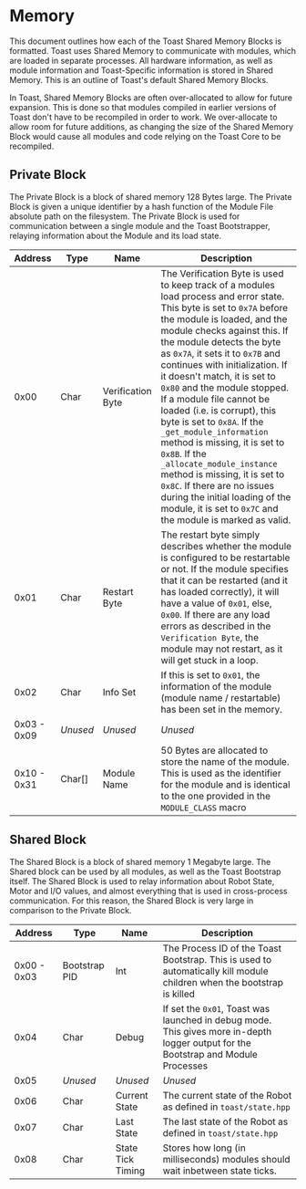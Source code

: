 # Memory
This document outlines how each of the Toast Shared Memory Blocks is formatted. Toast uses Shared Memory
to communicate with modules, which are loaded in separate processes. All hardware information, as well as
module information and Toast-Specific information is stored in Shared Memory. This is an outline of
Toast's default Shared Memory Blocks.

In Toast, Shared Memory Blocks are often over-allocated to allow for future expansion. This is done so that
modules compiled in earlier versions of Toast don't have to be recompiled in order to work. We over-allocate
to allow room for future additions, as changing the size of the Shared Memory Block would cause all modules
and code relying on the Toast Core to be recompiled.

## Private Block
The Private Block is a block of shared memory 128 Bytes large. The Private Block
is given a unique identifier by a hash function of the Module File absolute path on
the filesystem. The Private Block is used for communication between a single module 
and the Toast Bootstrapper, relaying information about the Module and its load state.

| Address | Type | Name | Description |
| ------- | ---- | ---- | ----------- |
| 0x00    | Char | Verification Byte | The Verification Byte is used to keep track of a modules load process and error state. This byte is set to `0x7A` before the module is loaded, and the module checks against this. If the module detects the byte as `0x7A`, it sets it to `0x7B` and continues with initialization. If it doesn't match, it is set to `0x80` and the module stopped. If a module file cannot be loaded (i.e. is corrupt), this byte is set to `0x8A`. If the `_get_module_information` method is missing, it is set to `0x8B`. If the `_allocate_module_instance` method is missing, it is set to `0x8C`. If there are no issues during the initial loading of the module, it is set to `0x7C` and the module is marked as valid. |
| 0x01    | Char | Restart Byte | The restart byte simply describes whether the module is configured to be restartable or not. If the module specifies that it can be restarted (and it has loaded correctly), it will have a value of `0x01`, else, `0x00`. If there are any load errors as described in the `Verification Byte`, the module may not restart, as it will get stuck in a loop. |
| 0x02    | Char | Info Set | If this is set to `0x01`, the information of the module (module name / restartable) has been set in the memory. |
| 0x03 - 0x09 | _Unused_ | _Unused_ | _Unused_ |
| 0x10 - 0x31 | Char[] | Module Name | 50 Bytes are allocated to store the name of the module. This is used as the identifier for the module and is identical to the one provided in the `MODULE_CLASS` macro |

## Shared Block
The Shared Block is a block of shared memory 1 Megabyte large. The Shared block
can be used by all modules, as well as the Toast Bootstrap itself. The Shared Block
is used to relay information about Robot State, Motor and I/O values, and almost 
everything that is used in cross-process communication. For this reason, the Shared
Block is very large in comparison to the Private Block.

| Address | Type | Name | Description |
| ------- | ---- | ---- | ----------- |
| 0x00 - 0x03    | Bootstrap PID | Int | The Process ID of the Toast Bootstrap. This is used to automatically kill module children when the bootstrap is killed |
| 0x04    | Char | Debug | If set the `0x01`, Toast was launched in debug mode. This gives more in-depth logger output for the Bootstrap and Module Processes |
| 0x05    | _Unused_ | _Unused_ | _Unused_ |
| 0x06    | Char | Current State | The current state of the Robot as defined in `toast/state.hpp` |
| 0x07    | Char | Last State    | The last state of the Robot as defined in `toast/state.hpp` |
| 0x08    | Char | State Tick Timing | Stores how long (in milliseconds) modules should wait inbetween state ticks. |
